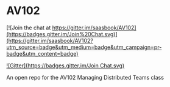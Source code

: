 # AV102

[![Join the chat at https://gitter.im/saasbook/AV102](https://badges.gitter.im/Join%20Chat.svg)](https://gitter.im/saasbook/AV102?utm_source=badge&utm_medium=badge&utm_campaign=pr-badge&utm_content=badge)

[![Gitter](https://badges.gitter.im/Join Chat.svg)](https://gitter.im/saasbook/AV102?utm_source=badge&utm_medium=badge&utm_campaign=pr-badge&utm_content=badge)

An open repo for the AV102 Managing Distributed Teams class
